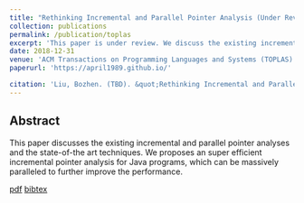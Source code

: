 ```yaml
---
title: "Rethinking Incremental and Parallel Pointer Analysis (Under Review)"
collection: publications
permalink: /publication/toplas
excerpt: 'This paper is under review. We discuss the existing incremental and parallel pointer analyses and the state-of-the art techniques. We proposes an super efficient incremental pointer analysis for Java programs, which can be massively paralleled to further improve the performance.'
date: 2018-12-31
venue: 'ACM Transactions on Programming Languages and Systems (TOPLAS)'
paperurl: 'https://april1989.github.io/'

citation: 'Liu, Bozhen. (TBD). &quot;Rethinking Incremental and Parallel Pointer Analysis.&quot; <i>TOPLAS</i>. 1(2).'
---
```

## Abstract
This paper discusses the existing incremental and parallel pointer analyses and the state-of-the art techniques. We proposes an super efficient incremental pointer analysis for Java programs, which can be massively paralleled to further improve the performance.

[pdf](https://april1989.github.io/)
[bibtex](https://april1989.github.io/)
